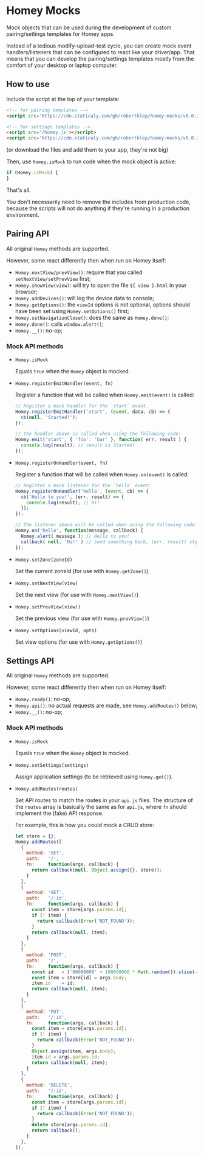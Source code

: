 # Homey Mocks

Mock objects that can be used during the development of custom pairing/settings templates for Homey apps.

Instead of a tedious modify-upload-test cycle, you can create mock event handlers/listeners that can be configured to react like your driver/app. That means that you can develop the pairing/settings templates mostly from the comfort of your desktop or laptop computer.

## How to use

Include the script at the top of your template:

```html
<!-- for pairing templates -->
<script src='https://cdn.staticaly.com/gh/robertklep/homey-mocks/v0.0.3/homey-pairing-mock.js'></script>

<!-- for settings templates -->
<script src='/homey.js'></script>
<script src='https://cdn.staticaly.com/gh/robertklep/homey-mocks/v0.0.3/homey-settings-mock.js'></script>
```

(or download the files and add them to your app, they're not big)

Then, use `Homey.isMock` to run code when the mock object is active:

```javascript
if (Homey.isMock) {
}
```

That's all.

You don't necessarily need to remove the includes from production code, because the scripts will not do anything if they're running in a production environment.

## Pairing API

All original `Homey` methods are supported.

However, some react differently then when run on Homey itself:
* `Homey.nextView/prevView()`: require that you called `setNextView/setPrevView` first;
* `Homey.showView(view)`: will try to open the file `${ view }.html` in your browser;
* `Homey.addDevices()`: will log the device data to console;
* `Homey.getOptions()`: the `viewId` options is not optional, options should have been set using `Homey.setOptions()` first;
* `Homey.setNavigationClose()`: does the same as `Homey.done()`;
* `Homey.done()`: calls `window.alert()`;
* `Homey.__()`: no-op;

### Mock API methods

* `Homey.isMock`

  Equals `true` when the `Homey` object is mocked.

* `Homey.registerEmitHandler(event, fn)`

  Register a function that will be called when `Homey.emit(event)` is called:

  ```javascript
  // Register a mock handler for the `start` event.
  Homey.registerEmitHandler('start', (event, data, cb) => {
    cb(null, 'Started!');
  });

  // The handler above is called when using the following code:
  Homey.emit('start', { 'foo': 'bar' }, function( err, result ) {
    console.log(result); // result is Started!
  });
  ```

* `Homey.registerOnHandler(event, fn)`

  Register a function that will be called when `Homey.on(event)` is called:

  ```javascript
  // Register a mock listener for the `hello` event:
  Homey.registerOnHandler('hello', (event, cb) => {
    cb('Hello to you!', (err, result) => {
      console.log(result); // Hi!
    });
  });

  // The listener above will be called when using the following code:
  Homey.on('hello', function(message, callback) {
    Homey.alert( message ); // Hello to you!
    callback( null, 'Hi!' ) // send something back, (err, result) style
  });
  ```

* `Homey.setZone(zoneId)`

  Set the current zoneId (for use with  `Homey.getZone()`)

* `Homey.setNextView(view)`

  Set the next view (for use with `Homey.nextView()`)

* `Homey.setPrevView(view))`

  Set the previous view (for use with `Homey.prevView()`)

* `Homey.setOptions(viewId, opts)`

  Set view options (for use with `Homey.getOptions()`)

## Settings API

All original `Homey` methods are supported.

However, some react differently then when run on Homey itself:
* `Homey.ready()`: no-op;
* `Homey.api()`: no actual requests are made, see `Homey.addRoutes()` below;
* `Homey.__()`: no-op;

### Mock API methods

* `Homey.isMock`

  Equals `true` when the `Homey` object is mocked.

* `Homey.setSettings(settings)`

  Assign application settings (to be retrieved using `Homey.get()`).

* `Homey.addRoutes(routes)`

  Set API routes to match the routes in your `api.js` files. The structure of the `routes` array is basically the same as for `api.js`, where `fn` should implement the (fake) API response.

  For example, this is how you could mock a CRUD store:

  ```javascript
  let store = {};
  Homey.addRoutes([
    {
      method: 'GET',
      path:   '/',
      fn:     function(args, callback) {
        return callback(null, Object.assign({}, store));
      }
    },
    {
      method: 'GET',
      path:   '/:id',
      fn:     function(args, callback) {
        const item = store[args.params.id];
        if (! item) {
          return callback(Error('NOT_FOUND'));
        }
        return callback(null, item);
      }
    },
    {
      method: 'POST',
      path:   '/',
      fn:     function(args, callback) {
        const id   = ('00000000' + 100000000 * Math.random()).slice(-8);
        const item = store[id] = args.body;
        item.id    = id;
        return callback(null, item);
      }
    },
    {
      method: 'PUT',
      path:   '/:id',
      fn:     function(args, callback) {
        const item = store[args.params.id];
        if (! item) {
          return callback(Error('NOT_FOUND'));
        }
        Object.assign(item, args.body);
        item.id = args.params.id;
        return callback(null, item);
      }
    },
    {
      method: 'DELETE',
      path:   '/:id',
      fn:     function(args, callback) {
        const item = store[args.params.id];
        if (! item) {
          return callback(Error('NOT_FOUND'));
        }
        delete store[args.params.id];
        return callback();
      }
    },
  ]);
  ```
